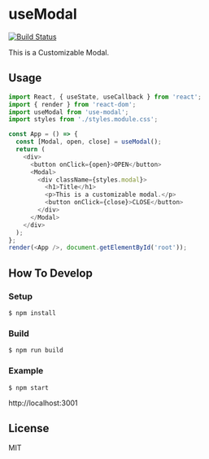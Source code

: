 # useModal

[![Build Status](https://travis-ci.org/shibe97/use-modal.svg?branch=master)](https://travis-ci.org/shibe97/use-modal)

This is a Customizable Modal.

## Usage

```javascript
import React, { useState, useCallback } from 'react';
import { render } from 'react-dom';
import useModal from 'use-modal';
import styles from './styles.module.css';

const App = () => {
  const [Modal, open, close] = useModal();
  return (
    <div>
      <button onClick={open}>OPEN</button>
      <Modal>
        <div className={styles.modal}>
          <h1>Title</h1>
          <p>This is a customizable modal.</p>
          <button onClick={close}>CLOSE</button>
        </div>
      </Modal>
    </div>
  );
};
render(<App />, document.getElementById('root'));
```

## How To Develop

### Setup

```
$ npm install
```

### Build

```
$ npm run build
```

### Example

```
$ npm start
```

http://localhost:3001

## License

MIT
